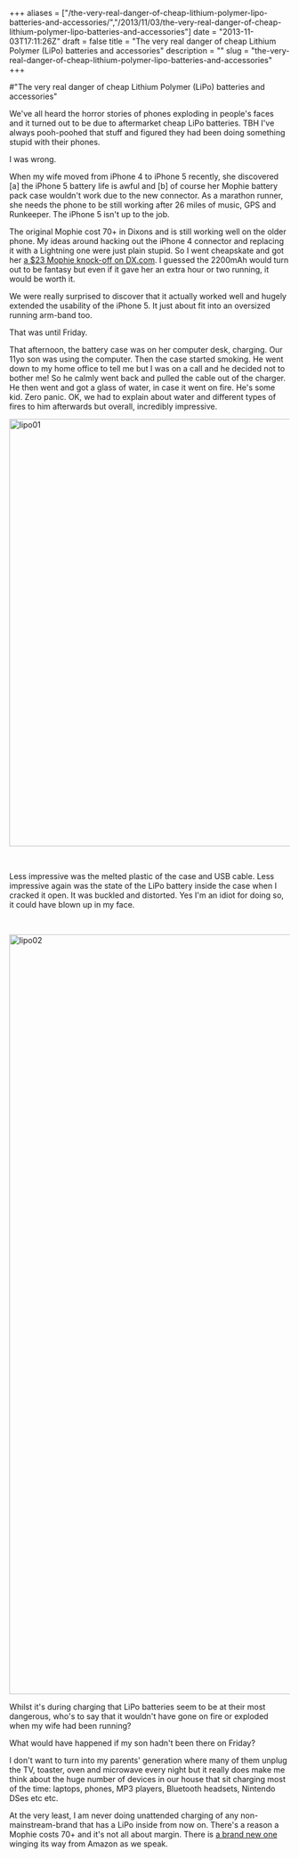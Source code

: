 +++
aliases = ["/the-very-real-danger-of-cheap-lithium-polymer-lipo-batteries-and-accessories/","/2013/11/03/the-very-real-danger-of-cheap-lithium-polymer-lipo-batteries-and-accessories"]
date = "2013-11-03T17:11:26Z"
draft = false
title = "The very real danger of cheap Lithium Polymer (LiPo) batteries and accessories"
description = ""
slug = "the-very-real-danger-of-cheap-lithium-polymer-lipo-batteries-and-accessories"
+++

#"The very real danger of cheap Lithium Polymer (LiPo) batteries and accessories"

We've all heard the horror stories of phones exploding in people's faces and it turned out to be due to aftermarket cheap LiPo batteries. TBH I've always pooh-poohed that stuff and figured they had been doing something stupid with their phones.

I was wrong.

When my wife moved from iPhone 4 to iPhone 5 recently, she discovered [a] the iPhone 5 battery life is awful and [b] of course her Mophie battery pack case wouldn't work due to the new connector. As a marathon runner, she needs the phone to be still working after 26 miles of music, GPS and Runkeeper. The iPhone 5 isn't up to the job.

The original Mophie cost 70+ in Dixons and is still working well on the older phone. My ideas around hacking out the iPhone 4 connector and replacing it with a Lightning one were just plain stupid. So I went cheapskate and got her <a href="http://dx.com/p/external-2200mah-battery-matte-back-case-for-iphone-5-black-silver-187985">a $23 Mophie knock-off on DX.com</a>. I guessed the 2200mAh would turn out to be fantasy but even if it gave her an extra hour or two running, it would be worth it.

We were really surprised to discover that it actually worked well and hugely extended the usability of the iPhone 5. It just about fit into an oversized running arm-band too.

That was until Friday.

That afternoon, the battery case was on her computer desk, charging. Our 11yo son was using the computer. Then the case started smoking. He went down to my home office to tell me but I was on a call and he decided not to bother me! So he calmly went back and pulled the cable out of the charger. He then went and got a glass of water, in case it went on fire. He's some kid. Zero panic. OK, we had to explain about water and different types of fires to him afterwards but overall, incredibly impressive.

<a href="https://d2j17b10ywb1i7.cloudfront.net/wp-content/uploads/2013/11/lipo01.jpg"><img class="aligncenter size-full wp-image-1194" alt="lipo01" src="https://d2j17b10ywb1i7.cloudfront.net/wp-content/uploads/2013/11/lipo01.jpg" width="1024" height="768" /></a>

&nbsp;

Less impressive was the melted plastic of the case and USB cable. Less impressive again was the state of the LiPo battery inside the case when I cracked it open. It was buckled and distorted. Yes I'm an idiot for doing so, it could have blown up in my face.

&nbsp;

<a href="https://d2j17b10ywb1i7.cloudfront.net/wp-content/uploads/2013/11/lipo02.jpg"><img class="aligncenter size-full wp-image-1196" alt="lipo02" src="https://d2j17b10ywb1i7.cloudfront.net/wp-content/uploads/2013/11/lipo02.jpg" width="1024" height="1365" /></a>

Whilst it's during charging that LiPo batteries seem to be at their most dangerous, who's to say that it wouldn't have gone on fire or exploded when my wife had been running?

What would have happened if my son hadn't been there on Friday?

I don't want to turn into my parents' generation where many of them unplug the TV, toaster, oven and microwave every night but it really does make me think about the huge number of devices in our house that sit charging most of the time: laptops, phones, MP3 players, Bluetooth headsets, Nintendo DSes etc etc.

At the very least, I am never doing unattended charging of any non-mainstream-brand that has a LiPo inside from now on. There's a reason a Mophie costs 70+ and it's not all about margin. There is <a href="http://www.amazon.co.uk/gp/product/B00BS99MRE/ref=noref?ie=UTF8&amp;psc=1&amp;s=electronics">a brand new one</a> winging its way from Amazon as we speak.

&nbsp;